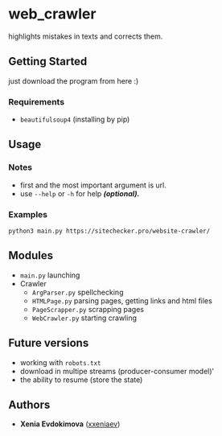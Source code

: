 # web_crawler
highlights mistakes in texts and corrects them.
## Getting Started
just download the program from here :)
### Requirements
* `beautifulsoup4` (installing by pip)
## Usage
### Notes
* first and the most important argument is url.
* use `--help` or `-h` for help ***(optional).***
### Examples
```
python3 main.py https://sitechecker.pro/website-crawler/
```
## Modules
* `main.py` launching
* Crawler
  * `ArgParser.py` spellchecking
  * `HTMLPage.py` parsing pages, getting links and html files
  * `PageScrapper.py` scrapping pages
  * `WebCrawler.py` starting crawling
## Future versions
* working with `robots.txt`
* download in multipe streams (producer-consumer model)'
* the ability to resume (store the state)
## Authors
* **Xenia Evdokimova** ([xxeniaev](https://github.com/xxeniaev))
